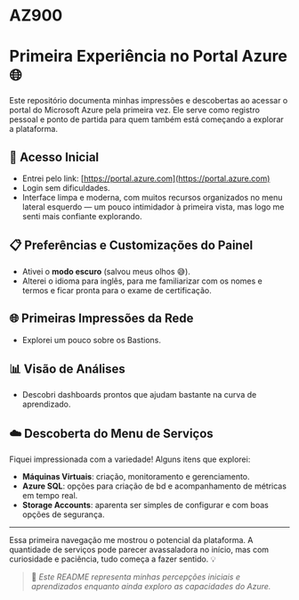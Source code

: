 # AZ900

# Primeira Experiência no Portal Azure 🌐

Este repositório documenta minhas impressões e descobertas ao acessar o portal do Microsoft Azure pela primeira vez. Ele serve como registro pessoal e ponto de partida para quem também está começando a explorar a plataforma.

## 🛫 Acesso Inicial
- Entrei pelo link: [https://portal.azure.com](https://portal.azure.com)
- Login sem dificuldades.
- Interface limpa e moderna, com muitos recursos organizados no menu lateral esquerdo — um pouco intimidador à primeira vista, mas logo me senti mais confiante explorando.

## 📋 Preferências e Customizações do Painel
- Ativei o **modo escuro** (salvou meus olhos 😅).
- Alterei o idioma para inglês, para me familiarizar com os nomes e termos e ficar pronta para o exame de certificação.

## 🌐 Primeiras Impressões da Rede
- Explorei um pouco sobre os Bastions.

## 📊 Visão de Análises
- Descobri dashboards prontos que ajudam bastante na curva de aprendizado.

## ☁️ Descoberta do Menu de Serviços

Fiquei impressionada com a variedade! Alguns itens que explorei:

- **Máquinas Virtuais**: criação, monitoramento e gerenciamento.
- **Azure SQL**: opções para criação de bd e acompanhamento de métricas em tempo real.
- **Storage Accounts**: aparenta ser simples de configurar e com boas opções de segurança.

---

Essa primeira navegação me mostrou o potencial da plataforma. A quantidade de serviços pode parecer avassaladora no início, mas com curiosidade e paciência, tudo começa a fazer sentido. 💡

> 📝 *Este README representa minhas percepções iniciais e aprendizados enquanto ainda exploro as capacidades do Azure.*
